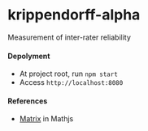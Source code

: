 # krippendorff-alpha
Measurement of inter-rater reliability

#### Depolyment
* At project root, run `npm start`
* Access `http://localhost:8080`

#### References
* [Matrix](http://mathjs.org/docs/reference/functions.html#matrix-functions) in Mathjs
